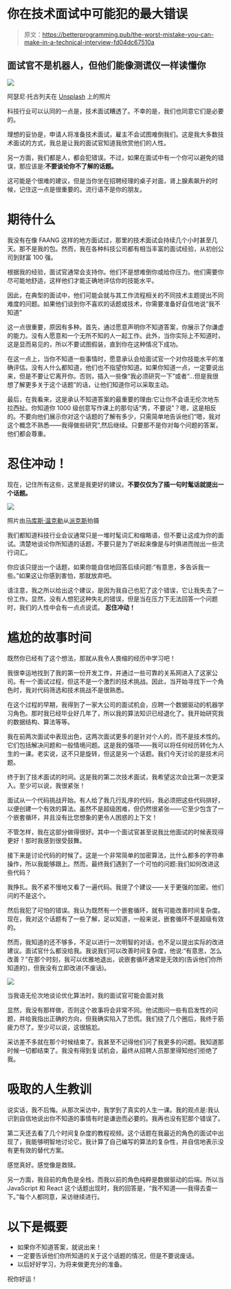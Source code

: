 # 你在技术面试中可能犯的最大错误

> 原文：<https://betterprogramming.pub/the-worst-mistake-you-can-make-in-a-technical-interview-fd04dc67510a>

## 面试官不是机器人，但他们能像测谎仪一样读懂你

![](img/823c9752104e12a2f61e6c67e1d855ba.png)

阿瑟尼·托古列夫在 [Unsplash](https://unsplash.com/?utm_source=unsplash&utm_medium=referral&utm_content=creditCopyText) 上的照片

科技行业可以认同的一点是，技术面试糟透了。不幸的是，我们也同意它们是必要的。

理想的妥协是，申请人将准备技术面试，雇主不会试图难倒我们。这是我大多数技术面试的方式，我总是让我的面试官知道我欣赏他们的人性。

另一方面，我们都是人，都会犯错误。不过，如果在面试中有一个你可以避免的错误，那应该是:**不要谈论你不了解的话题。**

这可能是个很难的建议，但是当你坐在招聘经理的桌子对面，肾上腺素飙升的时候，记住这一点是很重要的。流行语不是你的朋友。

# 期待什么

我没有在像 FAANG 这样的地方面试过，那里的技术面试会持续几个小时甚至几天。那不是我的包。然而，我在各种科技公司都有相当丰富的面试经验，从初创公司到财富 100 强。

根据我的经验，面试官通常会支持你。他们不是想难倒你或给你压力。他们需要你尽可能地舒适，这样他们才能正确地评估你的技能水平。

因此，在典型的面试中，他们可能会就与其工作流程相关的不同技术主题提出不同难度的问题。如果他们谈到你不喜欢的话题或技术，你需要准备好自信地说“我不知道”

这一点很重要，原因有多种。首先，通过愿意声明你不知道答案，你展示了你谦虚的能力。没有人愿意和一个无所不知的人一起工作。此外，当你实际上不知道时，这是显而易见的，所以不要试图假装，直到你在这种情况下成功。

在这一点上，当你不知道一些事情时，愿意承认会给面试官一个对你技能水平的准确评估。没有人什么都知道，他们也不指望你知道。如果你知道一点，一定要说出来，但是不要让它离开你。否则，插入一些像“我必须研究一下”或者“…但是我很想了解更多关于这个话题”的话，让他们知道你可以采取主动。

最后，在我看来，这是承认不知道答案的最重要的理由:它让你不会语无伦次地东拉西扯。你知道你 1000 级创意写作课上的那句话“秀，不要说”？嗯，这是相反的。不要向他们展示你对这个话题的了解有多少，只需简单地告诉他们“嗯，我对这个概念不熟悉——我得做些研究”,然后继续。只要那不是你对每个问题的答案，他们都会尊重。

# 忍住冲动！

现在，记住所有这些，这里是我更好的建议。**不要仅仅为了插一句时髦话就提出一个话题。**

![](img/cd9988483a0cfedb5197609133be27a4.png)

照片由[马库斯·温克勒](https://www.pexels.com/@markus-winkler-1430818?utm_content=attributionCopyText&utm_medium=referral&utm_source=pexels)从[派克斯](https://www.pexels.com/photo/working-industry-internet-writing-4578660/?utm_content=attributionCopyText&utm_medium=referral&utm_source=pexels)拍摄

我们都知道科技行业会议通常只是一堆时髦词汇和缩略语，但不要让这成为你的面试。清楚地谈论你所知道的话题，不要只是为了听起来像是与时俱进而抛出一些流行词汇。

你应该只提出一个话题，如果你能自信地回答后续问题:“有意思，多告诉我一些。”如果这让你感到害怕，那就放弃吧。

请注意，我之所以给出这个建议，是因为我自己也犯了这个错误，它让我失去了一份工作。显然，没有人想犯这种失礼的错误，但是当在压力下无法回答一个问题时，我们的人性中会有一点点说谎。 **忍住冲动！**

# 尴尬的故事时间

既然你已经有了这个想法，那就从我令人畏缩的经历中学习吧！

我很幸运地找到了我的第一份开发工作，并通过一些可靠的关系网进入了这家公司。有一个面试过程，但这不是一个激烈的技术挑战。因此，当开始寻找下一个角色时，我对代码筛选和技术挑战不是很熟悉。

在这个过程的早期，我得到了一家大公司的面试机会，应聘一个数据驱动的机器学习角色。那时我已经毕业好几年了，所以我的算法知识已经退化了。我开始研究我的数据结构、算法等等。

我在前两次面试中表现出色，这两次面试更多的是针对个人的，而不是技术性的。它们包括解决问题和一般情境问题。这是我的强项——我可以将任何经历转化为人生的一课。老实说，这不只是旋转，但这是另一个话题。我们今天讨论的是技术问题。

终于到了技术面试的时间。这是我的第二次技术面试，我希望这次会比第一次更深入。至少可以说，我很紧张！

面试从一个代码挑战开始。有人给了我几行乱序的代码，我必须把这些代码排好，以便创建一个有效的算法。虽然不是超级困难，但仍然很紧张——它至少包含了一个嵌套循环，并且没有比您想象的更令人困惑的上下文！

不管怎样，我在这部分做得很好。其中一个面试官甚至说我比他面试的时候表现得更好！那时我感到很受鼓舞。

接下来是讨论代码的时候了。这是一个非常简单的加密算法，比什么都多的字符串操作，所以我能够跟上。然而，最终我们遇到了一个可怕的问题:我们如何改进这些代码？

我挣扎。我不紧不慢地又看了一遍代码。我提了个建议——关于更强的加密。他们问的不是这个。

然后我犯了可怕的错误。我认为既然有一个嵌套循环，就有可能改善时间复杂度。现在，我对这个话题有了一些了解，足以知道，一般来说，嵌套循环不是超级有效的。

然而，我知道的还不够多，不足以进行一次明智的对话，也不足以提出实际的改进建议。面试官什么都没给我。我说我们可以改善时间复杂度，他说:“有意思，怎么改善？”在那个时刻，我可以优雅地退出，说嵌套循环通常是无效的(告诉他们你所知道的)，但我没有立即改进(不废话)。

![](img/8480982a2ffbaebb7a8904dffc12614a.png)

当我语无伦次地谈论优化算法时，我的面试官可能会面对我

显然，我没有那样做，否则这个故事将会非常不同。他试图问一些有启发性的问题，并给我指出正确的方向，但我确实陷入了恐慌。我们绕了几个圈后，我终于筋疲力尽了。至少可以说，这很尴尬。

采访差不多就在那个时候结束了。我甚至不记得他们问了我更多的问题。我知道那时候一切都结束了。我没有得到复试机会，最终从招聘人员那里得知他们拒绝了我。

# 吸取的人生教训

说实话，我不后悔。从那次采访中，我学到了真实的人生一课。我的观点是:我认识到自信地说出你不知道的事情有时是谦逊而必要的。我再也没有犯那个错误了。

第二天还去看了几个时间复杂度的教程视频。这个话题在我最近的角色的面试中出现了，我能够明智地讨论它。我计算了自己编写的算法的复杂性，并自信地表示没有更有效的替代方案。

感觉真好。感觉像是救赎。

另一方面，我目前的角色是全栈，而我以前的角色纯粹是数据驱动的后端。所以当 JavaScript 和 React 这个话题出现时，我的回答是，“我不知道——我得去查一下。”每个人都同意，采访继续进行。

# 以下是概要

*   如果你不知道答案，就说出来！
*   一定要告诉他们你所知道的关于这个话题的情况，但是不要说废话。
*   以后好好学习，为将来做更充分的准备。

祝你好运！